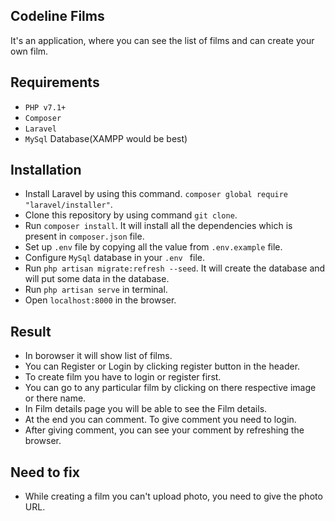 ## Codeline Films

It's an application, where you can see the list of films and can create your own film.

## Requirements

- `PHP v7.1+`
- `Composer`
- `Laravel`
- `MySql` Database(XAMPP would be best)

## Installation

- Install Laravel by using this command. `composer global require "laravel/installer"`.
- Clone this repository by using command `git clone`.
- Run `composer install`. It will install all the dependencies which is present in `composer.json` file. 
- Set up `.env` file by copying all the value from `.env.example` file.
- Configure `MySql` database in your `.env ` file.
- Run `php artisan migrate:refresh --seed`. It will create the database and will put some data in the database.
- Run `php artisan serve` in terminal.
- Open `localhost:8000` in the browser.

## Result

- In borowser it will show list of films.
- You can Register or Login by clicking register button in the header.
- To create film you have to login or register first.
- You can go to any particular film by clicking on there respective image or there name.
- In Film details page you will be able to see the Film details.
- At the end you can comment. To give comment you need to login.
- After giving comment, you can see your comment by refreshing the browser. 

## Need to fix
- While creating a film you can't upload photo, you need to give the photo URL.